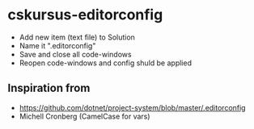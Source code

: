 # cskursus-editorconfig

- Add new item (text file) to Solution
- Name it ".editorconfig"
- Save and close all code-windows
- Reopen code-windows and config shuld be applied

## Inspiration from 

- https://github.com/dotnet/project-system/blob/master/.editorconfig 
- Michell Cronberg (CamelCase for vars)
